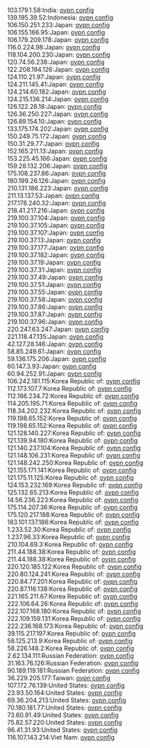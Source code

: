 103.179.1.58:India: [ovpn config](vpn/103_179_1_58.ovpn)  
139.195.39.52:Indonesia: [ovpn config](vpn/139_195_39_52.ovpn)  
106.150.251.233:Japan: [ovpn config](vpn/106_150_251_233.ovpn)  
106.155.166.95:Japan: [ovpn config](vpn/106_155_166_95.ovpn)  
106.179.209.178:Japan: [ovpn config](vpn/106_179_209_178.ovpn)  
116.0.224.98:Japan: [ovpn config](vpn/116_0_224_98.ovpn)  
118.104.200.230:Japan: [ovpn config](vpn/118_104_200_230.ovpn)  
120.74.56.238:Japan: [ovpn config](vpn/120_74_56_238.ovpn)  
122.208.194.126:Japan: [ovpn config](vpn/122_208_194_126.ovpn)  
124.110.21.97:Japan: [ovpn config](vpn/124_110_21_97.ovpn)  
124.211.145.41:Japan: [ovpn config](vpn/124_211_145_41.ovpn)  
124.214.60.182:Japan: [ovpn config](vpn/124_214_60_182.ovpn)  
124.215.136.214:Japan: [ovpn config](vpn/124_215_136_214.ovpn)  
126.122.28.18:Japan: [ovpn config](vpn/126_122_28_18.ovpn)  
126.36.250.227:Japan: [ovpn config](vpn/126_36_250_227.ovpn)  
126.89.154.10:Japan: [ovpn config](vpn/126_89_154_10.ovpn)  
133.175.174.202:Japan: [ovpn config](vpn/133_175_174_202.ovpn)  
150.249.75.172:Japan: [ovpn config](vpn/150_249_75_172.ovpn)  
150.31.29.77:Japan: [ovpn config](vpn/150_31_29_77.ovpn)  
152.165.211.13:Japan: [ovpn config](vpn/152_165_211_13.ovpn)  
153.225.45.166:Japan: [ovpn config](vpn/153_225_45_166.ovpn)  
159.28.132.206:Japan: [ovpn config](vpn/159_28_132_206.ovpn)  
175.108.237.86:Japan: [ovpn config](vpn/175_108_237_86.ovpn)  
180.199.26.126:Japan: [ovpn config](vpn/180_199_26_126.ovpn)  
210.131.186.223:Japan: [ovpn config](vpn/210_131_186_223.ovpn)  
211.13.137.53:Japan: [ovpn config](vpn/211_13_137_53.ovpn)  
217.178.240.32:Japan: [ovpn config](vpn/217_178_240_32.ovpn)  
218.41.217.216:Japan: [ovpn config](vpn/218_41_217_216.ovpn)  
219.100.37.104:Japan: [ovpn config](vpn/219_100_37_104.ovpn)  
219.100.37.105:Japan: [ovpn config](vpn/219_100_37_105.ovpn)  
219.100.37.107:Japan: [ovpn config](vpn/219_100_37_107.ovpn)  
219.100.37.13:Japan: [ovpn config](vpn/219_100_37_13.ovpn)  
219.100.37.177:Japan: [ovpn config](vpn/219_100_37_177.ovpn)  
219.100.37.182:Japan: [ovpn config](vpn/219_100_37_182.ovpn)  
219.100.37.19:Japan: [ovpn config](vpn/219_100_37_19.ovpn)  
219.100.37.31:Japan: [ovpn config](vpn/219_100_37_31.ovpn)  
219.100.37.49:Japan: [ovpn config](vpn/219_100_37_49.ovpn)  
219.100.37.51:Japan: [ovpn config](vpn/219_100_37_51.ovpn)  
219.100.37.55:Japan: [ovpn config](vpn/219_100_37_55.ovpn)  
219.100.37.58:Japan: [ovpn config](vpn/219_100_37_58.ovpn)  
219.100.37.86:Japan: [ovpn config](vpn/219_100_37_86.ovpn)  
219.100.37.87:Japan: [ovpn config](vpn/219_100_37_87.ovpn)  
219.100.37.96:Japan: [ovpn config](vpn/219_100_37_96.ovpn)  
220.247.63.247:Japan: [ovpn config](vpn/220_247_63_247.ovpn)  
221.118.47.135:Japan: [ovpn config](vpn/221_118_47_135.ovpn)  
42.127.28.146:Japan: [ovpn config](vpn/42_127_28_146.ovpn)  
58.85.249.61:Japan: [ovpn config](vpn/58_85_249_61.ovpn)  
59.136.175.206:Japan: [ovpn config](vpn/59_136_175_206.ovpn)  
60.147.3.93:Japan: [ovpn config](vpn/60_147_3_93.ovpn)  
60.94.252.91:Japan: [ovpn config](vpn/60_94_252_91.ovpn)  
106.242.181.115:Korea Republic of: [ovpn config](vpn/106_242_181_115.ovpn)  
112.173.107.7:Korea Republic of: [ovpn config](vpn/112_173_107_7.ovpn)  
112.186.234.72:Korea Republic of: [ovpn config](vpn/112_186_234_72.ovpn)  
114.205.195.71:Korea Republic of: [ovpn config](vpn/114_205_195_71.ovpn)  
118.34.202.232:Korea Republic of: [ovpn config](vpn/118_34_202_232.ovpn)  
119.198.65.152:Korea Republic of: [ovpn config](vpn/119_198_65_152.ovpn)  
119.198.65.152:Korea Republic of: [ovpn config](vpn/119_198_65_152.ovpn)  
121.128.140.227:Korea Republic of: [ovpn config](vpn/121_128_140_227.ovpn)  
121.139.94.180:Korea Republic of: [ovpn config](vpn/121_139_94_180.ovpn)  
121.140.237.104:Korea Republic of: [ovpn config](vpn/121_140_237_104.ovpn)  
121.148.106.231:Korea Republic of: [ovpn config](vpn/121_148_106_231.ovpn)  
121.148.242.250:Korea Republic of: [ovpn config](vpn/121_148_242_250.ovpn)  
121.155.171.141:Korea Republic of: [ovpn config](vpn/121_155_171_141.ovpn)  
121.175.11.125:Korea Republic of: [ovpn config](vpn/121_175_11_125.ovpn)  
124.153.232.169:Korea Republic of: [ovpn config](vpn/124_153_232_169.ovpn)  
125.132.65.213:Korea Republic of: [ovpn config](vpn/125_132_65_213.ovpn)  
14.56.236.223:Korea Republic of: [ovpn config](vpn/14_56_236_223.ovpn)  
175.114.207.36:Korea Republic of: [ovpn config](vpn/175_114_207_36.ovpn)  
175.120.217.188:Korea Republic of: [ovpn config](vpn/175_120_217_188.ovpn)  
183.101.137.186:Korea Republic of: [ovpn config](vpn/183_101_137_186.ovpn)  
1.233.52.30:Korea Republic of: [ovpn config](vpn/1_233_52_30.ovpn)  
1.237.96.33:Korea Republic of: [ovpn config](vpn/1_237_96_33.ovpn)  
210.104.69.3:Korea Republic of: [ovpn config](vpn/210_104_69_3.ovpn)  
211.44.188.38:Korea Republic of: [ovpn config](vpn/211_44_188_38.ovpn)  
211.44.188.38:Korea Republic of: [ovpn config](vpn/211_44_188_38.ovpn)  
220.120.185.122:Korea Republic of: [ovpn config](vpn/220_120_185_122.ovpn)  
220.80.124.241:Korea Republic of: [ovpn config](vpn/220_80_124_241.ovpn)  
220.84.77.201:Korea Republic of: [ovpn config](vpn/220_84_77_201.ovpn)  
220.87.116.138:Korea Republic of: [ovpn config](vpn/220_87_116_138.ovpn)  
221.165.211.67:Korea Republic of: [ovpn config](vpn/221_165_211_67.ovpn)  
222.106.64.26:Korea Republic of: [ovpn config](vpn/222_106_64_26.ovpn)  
222.107.168.180:Korea Republic of: [ovpn config](vpn/222_107_168_180.ovpn)  
222.109.159.131:Korea Republic of: [ovpn config](vpn/222_109_159_131.ovpn)  
222.236.168.173:Korea Republic of: [ovpn config](vpn/222_236_168_173.ovpn)  
39.115.217.197:Korea Republic of: [ovpn config](vpn/39_115_217_197.ovpn)  
58.125.213.9:Korea Republic of: [ovpn config](vpn/58_125_213_9.ovpn)  
58.226.148.2:Korea Republic of: [ovpn config](vpn/58_226_148_2.ovpn)  
2.62.134.111:Russian Federation: [ovpn config](vpn/2_62_134_111.ovpn)  
31.163.76.126:Russian Federation: [ovpn config](vpn/31_163_76_126.ovpn)  
90.189.119.181:Russian Federation: [ovpn config](vpn/90_189_119_181.ovpn)  
36.229.205.177:Taiwan: [ovpn config](vpn/36_229_205_177.ovpn)  
107.172.76.139:United States: [ovpn config](vpn/107_172_76_139.ovpn)  
23.93.50.164:United States: [ovpn config](vpn/23_93_50_164.ovpn)  
69.36.204.213:United States: [ovpn config](vpn/69_36_204_213.ovpn)  
70.180.181.77:United States: [ovpn config](vpn/70_180_181_77.ovpn)  
73.60.91.49:United States: [ovpn config](vpn/73_60_91_49.ovpn)  
75.82.57.220:United States: [ovpn config](vpn/75_82_57_220.ovpn)  
96.41.31.93:United States: [ovpn config](vpn/96_41_31_93.ovpn)  
116.107.143.214:Viet Nam: [ovpn config](vpn/116_107_143_214.ovpn)  
